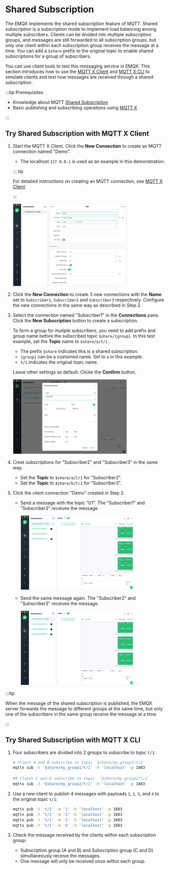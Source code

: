 # Shared Subscription

The EMQX implements the shared subscription feature of MQTT. Shared subscription is a subscription mode to implement load balancing among multiple subscribers. Clients can be divided into multiple subscription groups, and messages are still forwarded to all subscription groups, but only one client within each subscription group receives the message at a time. You can add a `$share` prefix to the original topic to enable shared subscriptions for a group of subscribers.

You can use client tools to test this messaging service in EMQX. This section introduces how to use the [MQTT X Client](https://mqttx.app/) and [MQTT X CLI](https://mqttx.app/cli) to simulate clients and test how messages are received through a shared subscription.

:::tip Prerequisites

- Knowledge about MQTT [Shared Subscription](./mqtt-concepts.md)
- Basic publishing and subscribing operations using [MQTT X](./publish-and-subscribe.md) 

:::

## Try Shared Subscription with MQTT X Client

1. Start the MQTT X Client. Click the **New Connection** to create an MQTT connection named "Demo".

   - The localhost `127.0.0.1` is used as an example in this demonstration.

   ::: tip 

   For detailed instructions on creating an MQTT connection, see [MQTT X Client](./publish-and-subscribe.md).

   :::

   <img src="./assets/Configure-new-connection-general.png" alt="Configure-new-connection-general" style="zoom:35%;" />

2. Click the **New Connection** to create 3 new connections with the **Name** set to `Subscriber1`, `Subscriber2` and `Subscriber3` respectively. Configure the new connections in the same way as described in Step 2.

3. Select the connection named "Subscriber1" in the **Connections** pane. Click the **New Subscription** button to create a subscription. 

   To form a group for mutiple subscribers, you need to add prefix and group name before the subscribed topic `$share/{group}`. In this test example, set the **Topic** name to `$share/a/t/1`. 

   - The prefix `$share` indicates this is a shared subscription.
   - `{group}` can be a customed name. Set to `a` in this example.
   - `t/1` indicates the original topic name.

   Leave other settings as default. Clicke the **Confirm** button.

   <img src="./assets/New-shared-subscription.png" alt="New-shared-subscription" style="zoom:35%;" />

4. Creat subscriptions for "Subscriber2" and "Subscriber3" in the same way. 

   - Set the **Topic** to `$share/a/t/1` for "Subscriber2".
   - Set the **Topic** to `$share/b/t/1` for "Subscriber3".

5. Click the client connection "Demo" created in Step 2. 

   - Send a message with the topic "t/1". The "Subscriber1" and "Subscriber3" receives the message. 

     <img src="./assets/Receive-message-shared-subscription1.png" alt="Receive-message-shared-subscription1" style="zoom:35%;" />

   - Send the same message again. The "Subscriber2" and "Subscriber3" receives the message.

     <img src="./assets/Receive-message-shared-subscription2.png" alt="Receive-message-shared-subscription2" style="zoom:35%;" />

:::tip

When the message of the shared subscription is published, the EMQX server forwards the message to different groups at the same time, but only one of the subscribers in the same group receive the message at a time.

:::

## Try Shared Subscription with MQTT X CLI

1. Four subscribers are divided into 2 groups to subscribe to topic  `t/1`:

   ```bash
   # Client A and B subscribe to topic `$share/my_group1/t/1`
   mqttx sub -t '$share/my_group1/t/1' -h 'localhost' -p 1883
   
   ## Client C and D subscribe to topic  `$share/my_group2/t/1`
   mqttx sub -t '$share/my_group2/t/1' -h 'localhost' -p 1883
   ```

2. Use a new client to publish 4 messages with payloads `1`, `2`, `3`, and `4` to the original topic `t/1`:

   ```bash
   mqttx pub -t 't/1' -m '1' -h 'localhost' -p 1883
   mqttx pub -t 't/1' -m '2' -h 'localhost' -p 1883
   mqttx pub -t 't/1' -m '3' -h 'localhost' -p 1883
   mqttx pub -t 't/1' -m '4' -h 'localhost' -p 1883
   ```

3. Check the message received by the clients within each subscription group:

   - Subscription group (A and B) and Subscription group (C and D) simultaneously receive the messages.
   - One message will only be received once within each group.
